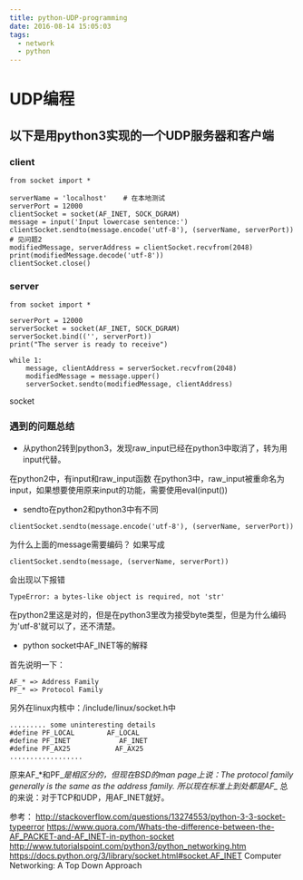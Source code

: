 ```yaml
---
title: python-UDP-programming
date: 2016-08-14 15:05:03
tags:
  - network
  - python
---
```

# UDP编程
## 以下是用python3实现的一个UDP服务器和客户端
### client
```
from socket import *

serverName = 'localhost'    # 在本地测试
serverPort = 12000
clientSocket = socket(AF_INET, SOCK_DGRAM)
message = input('Input lowercase sentence:')
clientSocket.sendto(message.encode('utf-8'), (serverName, serverPort))    # 见问题2
modifiedMessage, serverAddress = clientSocket.recvfrom(2048)
print(modifiedMessage.decode('utf-8'))
clientSocket.close()
```
### server
```
from socket import *

serverPort = 12000
serverSocket = socket(AF_INET, SOCK_DGRAM)
serverSocket.bind(('', serverPort))
print("The server is ready to receive")

while 1:
    message, clientAddress = serverSocket.recvfrom(2048)
    modifiedMessage = message.upper()
    serverSocket.sendto(modifiedMessage, clientAddress)
```



socket
### 遇到的问题总结
- 从python2转到python3，发现raw_input已经在python3中取消了，转为用input代替。

在python2中，有input和raw_input函数
在python3中，raw_input被重命名为input，如果想要使用原来input的功能，需要使用eval(input())
- sendto在python2和python3中有不同

```
clientSocket.sendto(message.encode('utf-8'), (serverName, serverPort))
```
为什么上面的message需要编码？
如果写成
```
clientSocket.sendto(message, (serverName, serverPort))
```
会出现以下报错
```
TypeError: a bytes-like object is required, not 'str'
```
在python2里这是对的，但是在python3里改为接受byte类型，但是为什么编码为'utf-8'就可以了，还不清楚。
- python socket中AF_INET等的解释

首先说明一下：
```
AF_* => Address Family
PF_* => Protocol Family
```
另外在linux内核中：/include/linux/socket.h中
```
......... some uninteresting details
#define PF_LOCAL        AF_LOCAL
#define PF_INET            AF_INET
#define PF_AX25           AF_AX25
..................
```
原来AF_*和PF_*是相区分的，但现在BSD的man page上说：The protocol family generally is the same as the address family. 所以现在标准上到处都是AF_*
总的来说：对于TCP和UDP，用AF_INET就好。


参考：
http://stackoverflow.com/questions/13274553/python-3-3-socket-typeerror
https://www.quora.com/Whats-the-difference-between-the-AF_PACKET-and-AF_INET-in-python-socket
http://www.tutorialspoint.com/python3/python_networking.htm
https://docs.python.org/3/library/socket.html#socket.AF_INET
Computer Networking: A Top Down Approach
